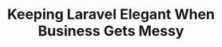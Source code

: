 ---
type: 'speaking'
title: 'Keeping Laravel Elegant When Business Gets Messy'
show_name: 'Laravel Worldwide'
video_url: 'https://www.youtube.com/watch?v=LukMB3SpvUE'
published_at: '2025-08-26T19:00:00.000Z'
summary: "A deep dive into maintaining clean, elegant Laravel code when dealing with complex business requirements and real-world constraints."
description: "In this talk from Laravel Worldwide, Andy explores the challenge of keeping Laravel applications elegant and maintainable when faced with messy business requirements. Learn practical strategies for managing complexity, handling edge cases, and maintaining code quality in the real world where perfect solutions don't always exist.

This presentation covers:
- Balancing business needs with clean code principles
- Strategies for managing complex business logic
- When to break the rules (and when not to)
- Practical refactoring techniques for legacy constraints
- Maintaining team productivity while improving code quality

The talk was delivered live to the Laravel Worldwide community, an online meetup group dedicated to bringing Laravel developers together from around the globe."
---